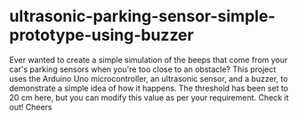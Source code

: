 # ultrasonic-parking-sensor-simple-prototype-using-buzzer
Ever wanted to create a simple simulation of the beeps that come from your car's parking sensors when you're too close to an obstacle?
This project uses the Arduino Uno microcontroller, an ultrasonic sensor, and a buzzer, to demonstrate a simple idea of how it happens.
The threshold has been set to 20 cm here, but you can modify this value as per your requirement.
Check it out!
Cheers
